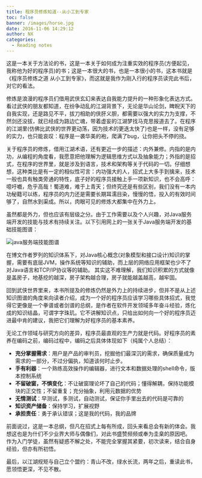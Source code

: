 ```yaml
---
title: 程序员修炼知道--从小工到专家
toc: false
banner: /images/horse.jpg
date: 2016-11-06 14:29:12
author: NX
categories:
  - Reading notes
---
```


这是一本关于方法论的书，这是一本关于如何成为注重实效的程序员(方便起见，我称他为好的程序员)的书；这是一本很大的书，也是一本很小的书，这本书就是《程序员修炼之道 从小工到专家》，而这就是我作为刚入行的程序员读完此书后，对它的看法。

<!-- more -->

修炼是浪漫的程序员们借用武侠玄幻来表达自我能力提升的一种形象化表达方式。看过武侠的朋友都知道，在纷争动乱的江湖背景下，无论是华山论剑，睥睨天下的自我实现，还是路见不平，拔刀相助的侠肝义胆，都需要以强大的实力为支撑，不然剑还没拔，就已经成为路边亡魂，带着虚妄的江湖梦找马克思报道去了。在程序的江湖里(仿佛比武侠的世界更动荡，因为技术的更迭太快了)也是一样，没有足够的实力，也只能哀叹：程序是一袭华美的袍，爬满了bug，让你把头不停的挠。

关于程序员的修炼，借用江湖术语，还有更近一步的描述：内外兼修。内指的是内功，从编程的角度看，我愿意把他理解为逻辑思维方式以及抽象能力；外指的是招式，在程序的世界里，就是涉及到语言，技术和架构等关于代码的一切。仔细想想，这种类比是有一定的相似性可言：内功强大的人，招式上大多手到擒来，技术一般也具有触类旁通的特性，底子好的程序员接触上手一项新知识，也不会高呼：噫吁嚱，危乎高哉！蜀道难，难于上青天；但终究还是有些区别，我们没有一本内功秘籍可以练，程序员的内力还是需要长期耳濡目染，慢慢的悟，投入的有效时间够了，自然水到渠成。所以，肉眼可见的修炼大都集中在外力上。

虽然都是外力，但也应该有层级之分。由于工作需要以及个人兴趣，对Java服务端开发的技能与技术有持续关注。以下引用网上的一张关于Java服务端开发的基础技能图谱：

![java服务端技能图谱](knowleagemap.jpg)

在博文作者罗列的知识体系下，对Java核心概念(对象模型和接口设计)知识的掌握，需要有底层JVM，操作系统等知识的辅助，而上层的网络应用框架也少不了对Java语言和TCP/IP协议等的辅助。
其实这不难理解，我们知识积累的方式就像是盖房子，地基挖的越深，房子架构越合理，房子就能越盖越高，越牢固。

回到武侠世界里来，本书所提及的修炼仍然是外力上的持续进步，但并不是从上述知识图谱的角度来向读者介绍，成为一个好的程序员应该学习哪些具体招式，我觉得它更像是一个拳谱或者剑谱的总纲，是作者在软件开发领域多年奋斗经验，炼化成的知识结晶，可谓字字珠玑。它不讲解知识点，只给出如何向一个好的程序员迈进最中肯的建议，我把它们理解为好程序员的基本素养。

无论工作领域与研究方向的差异，程序员最直观的生产力就是代码。好程序员的素养在编码之前，编码过程中，编码之后具体体现如下（纯属个人总结）：

- **充分掌握需求**：用户是产品的审判员，挖掘他们最深沉的需求，确保质量成为需求的一部分，不过分偏执，知道该何时止步。
- **手有利器**：一个熟练高效操作的编辑器，进行文本和数据处理的shell命令，版本控制系统
- **不留破窗，不惧变化**：不让破窗理论坏了自己的代码；懂得解耦，保持功能模块的正交性；不留重复；充分抽象，利用元数据的优势
- **无情测试**：早测试，多测试，自动测试，保证你手里出去的代码是可靠的
- **知识资产储备**：保持学习，扩展视野
- **承担责任**：勇于承认错误；这是我的代码，我的品牌

前面说过，这是一本总纲，但凡在招式上每有所成，回头来看总会有新的体会。我想这也是为什们不少业界大师与偶像们，对此书盛赞频频或奉为圭臬的原因吧。
作为入门学徒，虽然有疑惑不解之处，不能完全掌握其紧要，初次读来，结合自身经验，但亦有所初悟。

最后，以江湖规矩与自己立个盟约：青山不改，绿水长流，两年之后，重读此书，愿领悟更深，不见不散。
